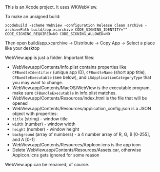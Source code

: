 This is an Xcode project. It uses WKWebView.

To make an unsigned build:

```
xcodebuild -scheme WebView -configuration Release clean archive -archivePath build/app.xcarchive CODE_SIGNING_IDENTITY="" CODE_SIGNING_REQUIRED=NO CODE_SIGNING_ALLOWED=NO
```

Then open build/app.xcarchive -> Distribute -> Copy App -> Select a place like your desktop

WebView.app is just a folder. Important files:

 - WebView.app/Contents/Info.plist contains properties like `CFBundleIdentifier` (unique app ID), `CFBundleName` (short app title), `CFBundleExecutable` (see below), and `LSApplicationCategoryType` that you may want to change.
 - WebView.app/Contents/MacOS/WebView is the executable program, make sure `CFBundleExecutable` in Info.plist matches.
 - WebView.app/Contents/Resources/index.html is the file that will be opened
 - WebView.app/Contents/Resources/application_config.json is a JSON object with properties:
  - `title` (string) - window title
  - `width` (number) - window width
  - `height` (number) - window height
  - `background` (array of numbers) - a 4 number array of R, G, B [0-255], and A [0-1]
 - WebView.app/Contents/Resources/AppIcon.icns is the app icon
  - Delete WebView.app/Contents/Resources/Assets.car, otherwise AppIcon.icns gets ignored for some reason

WebView.app can be renamed, of course.
